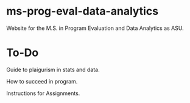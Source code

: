 # ms-prog-eval-data-analytics

Website for the M.S. in Program Evaluation and Data Analytics as ASU.


# To-Do 

Guide to plaigurism in stats and data.

How to succeed in program.

Instructions for Assignments. 
